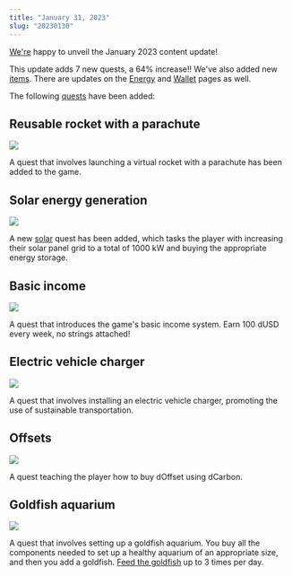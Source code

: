 ```yaml
---
title: "January 31, 2023"
slug: "20230130"
---
```


[We're](/docs/team) happy to unveil the January 2023 content update!

This update adds 7 new quests, a 64% increase!! We've also added new [items](/inventory). There are updates on the [Energy](/energy) and [Wallet](/wallet) pages as well.

The following [quests](/quests) have been added:

## Reusable rocket with a parachute

![](/assets/rocket_min.gif)

A quest that involves launching a virtual rocket with a parachute has been added to the game.

## Solar energy generation

![](/assets/battery_1kwh.jpg)

A new [solar](/docs/solar) quest has been added, which tasks the player with increasing their solar panel grid to a total of 1000 kW and buying the appropriate energy storage.

## Basic income

![](/assets/dBI.jpg)

A quest that introduces the game's basic income system. Earn 100 dUSD every week, no strings attached!

## Electric vehicle charger 

![](/assets/ev_charger.jpg)

A quest that involves installing an electric vehicle charger, promoting the use of sustainable transportation.

## Offsets

![](/assets/dOffset.jpg)

A quest teaching the player how to buy dOffset using dCarbon.

## Goldfish aquarium

![](/assets/goldfish.jpg)

A quest that involves setting up a goldfish aquarium. You buy all the components needed to set up a healthy aquarium of an appropriate size, and then you add a goldfish. [Feed the goldfish](/processes/feed-goldfish) up to 3 times per day.